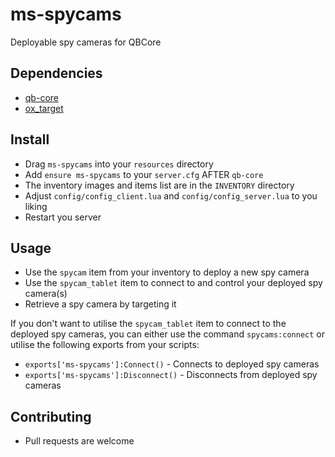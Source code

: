 # ms-spycams
 Deployable spy cameras for QBCore


## Dependencies
* [qb-core](https://github.com/qbcore-framework/qb-core)
* [ox_target](https://github.com/overextended/ox_target)


## Install
* Drag `ms-spycams` into your `resources` directory
* Add `ensure ms-spycams` to your  `server.cfg` AFTER `qb-core`
* The inventory images and items list are in the `INVENTORY` directory
* Adjust `config/config_client.lua` and `config/config_server.lua` to you liking
* Restart you server


## Usage
* Use the `spycam` item from your inventory to deploy a new spy camera
* Use the `spycam_tablet` item to connect to and control your deployed spy camera(s)
* Retrieve a spy camera by targeting it

If you don't want to utilise the `spycam_tablet` item to connect to the deployed spy cameras, you can either use the command `spycams:connect` or utilise the following exports from your scripts:

* `exports['ms-spycams']:Connect()` - Connects to deployed spy cameras
* `exports['ms-spycams']:Disconnect()` - Disconnects from deployed spy cameras


## Contributing
* Pull requests are welcome
